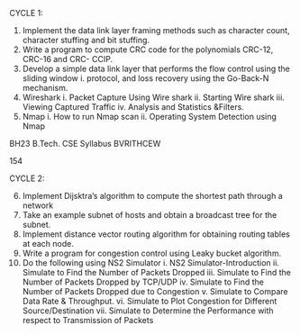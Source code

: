 CYCLE 1:
1. Implement the data link layer framing methods such as character count, character stuffing and bit
stuffing.
2. Write a program to compute CRC code for the polynomials CRC-12, CRC-16 and CRC- CCIP.
3. Develop a simple data link layer that performs the flow control using the sliding window
i. protocol, and loss recovery using the Go-Back-N mechanism.
4. Wireshark
i. Packet Capture Using Wire shark
ii. Starting Wire shark
iii. Viewing Captured Traffic
iv. Analysis and Statistics &Filters.
5. Nmap
i. How to run Nmap scan
ii. Operating System Detection using Nmap

BH23 B.Tech. CSE Syllabus BVRITHCEW

154

CYCLE 2:

6. Implement Dijsktra’s algorithm to compute the shortest path through a network
7. Take an example subnet of hosts and obtain a broadcast tree for the subnet.
8. Implement distance vector routing algorithm for obtaining routing tables at each node.
9. Write a program for congestion control using Leaky bucket algorithm.
10. Do the following using NS2 Simulator
i. NS2 Simulator-Introduction
ii. Simulate to Find the Number of Packets Dropped
iii. Simulate to Find the Number of Packets Dropped by TCP/UDP
iv. Simulate to Find the Number of Packets Dropped due to Congestion
v. Simulate to Compare Data Rate & Throughput.
vi. Simulate to Plot Congestion for Different Source/Destination
vii. Simulate to Determine the Performance with respect to Transmission of Packets